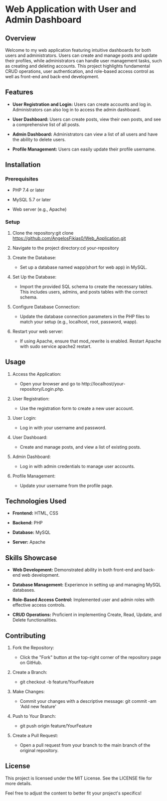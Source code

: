 Web Application with User and Admin Dashboard
=============================================

Overview
--------

Welcome to my web application featuring intuitive dashboards for both users and administrators. Users can create and manage posts and update their profiles, while administrators can handle user management tasks, such as creating and deleting accounts. This project highlights fundamental CRUD operations, user authentication, and role-based access control as well as front-end and back-end development.

Features
--------

*   **User Registration and Login:** Users can create accounts and log in. Administrators can also log in to access the admin dashboard.
    
*   **User Dashboard:** Users can create posts, view their own posts, and see a comprehensive list of all posts.
    
*   **Admin Dashboard:** Administrators can view a list of all users and have the ability to delete users.
    
*   **Profile Management:** Users can easily update their profile username.
    

Installation
------------

### Prerequisites

*   PHP 7.4 or later
    
*   MySQL 5.7 or later
    
*   Web server (e.g., Apache)
    

### Setup

1.  Clone the repository:git clone https://github.com/AngelosFikias0/Web_Application.git
    
2.  Navigate to the project directory:cd your-repository
    
3.  Create the Database:
    
    *   Set up a database named wapp(short for web app) in MySQL.
        
4.  Set Up the Database:
    
    *   Import the provided SQL schema to create the necessary tables. This includes users, admins, and posts tables with the correct schema.
        
5.  Configure Database Connection:
    
    *   Update the database connection parameters in the PHP files to match your setup (e.g., localhost, root, password, wapp).
        
6.  Restart your web server:
    
    *   If using Apache, ensure that mod\_rewrite is enabled. Restart Apache with sudo service apache2 restart.
        

Usage
-----

1.  Access the Application:
    
    *   Open your browser and go to http://localhost/your-repository/Login.php.
        
2.  User Registration:
    
    *   Use the registration form to create a new user account.
        
3.  User Login:
    
    *   Log in with your username and password.
        
4.  User Dashboard:
    
    *   Create and manage posts, and view a list of existing posts.
        
5.  Admin Dashboard:
    
    *   Log in with admin credentials to manage user accounts.
        
6.  Profile Management:
    
    *   Update your username from the profile page.
        

Technologies Used
-----------------

*   **Frontend:** HTML, CSS
    
*   **Backend:** PHP
    
*   **Database:** MySQL
    
*   **Server:** Apache
    

Skills Showcase
---------------

*   **Web Development:** Demonstrated ability in both front-end and back-end web development.
    
*   **Database Management:** Experience in setting up and managing MySQL databases.
    
*   **Role-Based Access Control:** Implemented user and admin roles with effective access controls.
    
*   **CRUD Operations:** Proficient in implementing Create, Read, Update, and Delete functionalities.
    

Contributing
------------

1.  Fork the Repository:
    
    *   Click the "Fork" button at the top-right corner of the repository page on GitHub.
        
2.  Create a Branch:
    
    *   git checkout -b feature/YourFeature
        
3.  Make Changes:
    
    *   Commit your changes with a descriptive message: git commit -am 'Add new feature'
        
4.  Push to Your Branch:
    
    *   git push origin feature/YourFeature
        
5.  Create a Pull Request:
    
    *   Open a pull request from your branch to the main branch of the original repository.
        

License
-------

This project is licensed under the MIT License. See the LICENSE file for more details.

Feel free to adjust the content to better fit your project's specifics!